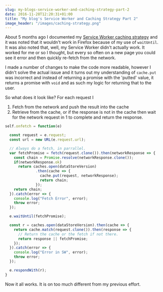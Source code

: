 ```yaml
---
slug: my-blogs-service-worker-and-caching-strategy-part-2
date: 2016-11-28T12:20:31+01:00
title: "My blog's Service Worker and Caching Strategy Part 2"
image_header: "/images/caching-strategy.png"
---
```


About 5 months ago I documented my [Service Worker caching strategy](/my-blogs-service-worker-and-caching-strategy/) and it 
was noted that it wouldn't work in Firefox because of my use of `waitUntil`. It
was also noted that, well, my Service Worker didn't actually work. It worked for
me or so I thought, but every so often on a new page you could see it error
and then quickly re-fetch from the network.

I made a number of changes to make the code more readable, however I didn't
solve the actual issue and it turns out my understanding of `cache.put` was
incorrect and instead of returning a promise with the 'putted' value, it returns
a promise with `void` and as such my logic for returning that to the user.

So what does it look like? For each request I

1. Fetch from the network and push the result into the cache
2. Retrieve from the cache, or if the response is not in the cache then wait for
   the network request in 1 to complete and return the response.

```javascript
self.onfetch = function(e) 

  const request = e.request;
  const url = new URL(e.request.url);

  // Always do a fetch, in parrallel.
  var fetchPromise = fetch(request.clone()).then(networkResponse => {
    const chain = Promise.resolve(networkResponse.clone());
    if(networkResponse.ok)
      return caches.open(dataStoreVersion)
              .then(cache => {
                cache.put(request, networkResponse);
                return chain;
              });
    return chain;
  }).catch(error => {
    console.log("Fetch Error", error);
    throw error;
  });

  e.waitUntil(fetchPromise);

  const r = caches.open(dataStoreVersion).then(cache => {
    return cache.match(request.clone()).then(response => {
      // Return the cache or the fetch if not there.
      return response || fetchPromise;
    });
  }).catch(error => {
    console.log("Error in SW", error);
    throw error;
  });

  e.respondWith(r);
}
```
Now it all works.  It is on too much different from my previous effort.